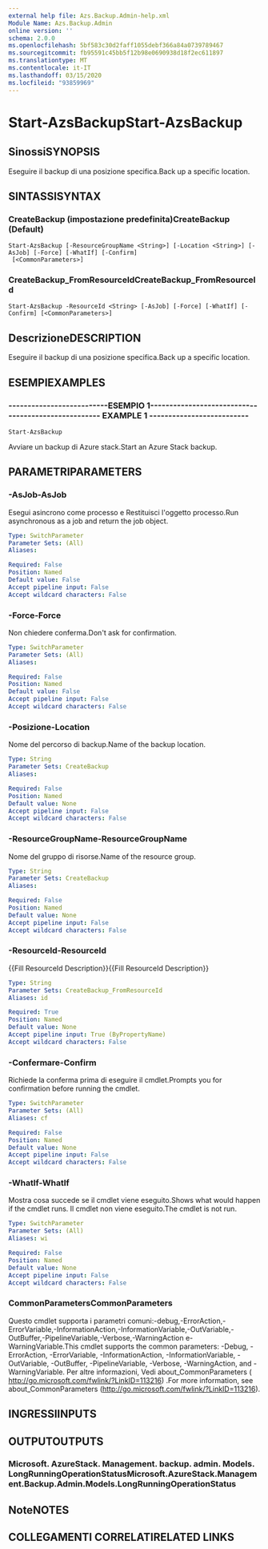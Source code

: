 ```yaml
---
external help file: Azs.Backup.Admin-help.xml
Module Name: Azs.Backup.Admin
online version: ''
schema: 2.0.0
ms.openlocfilehash: 5bf583c30d2faff1055debf366a84a0739789467
ms.sourcegitcommit: fb95591c45bb5f12b98e0690938d18f2ec611897
ms.translationtype: MT
ms.contentlocale: it-IT
ms.lasthandoff: 03/15/2020
ms.locfileid: "93859969"
---
```

# <span data-ttu-id="3e469-101">Start-AzsBackup</span><span class="sxs-lookup"><span data-stu-id="3e469-101">Start-AzsBackup</span></span>

## <span data-ttu-id="3e469-102">Sinossi</span><span class="sxs-lookup"><span data-stu-id="3e469-102">SYNOPSIS</span></span>
<span data-ttu-id="3e469-103">Eseguire il backup di una posizione specifica.</span><span class="sxs-lookup"><span data-stu-id="3e469-103">Back up a specific location.</span></span>

## <span data-ttu-id="3e469-104">SINTASSI</span><span class="sxs-lookup"><span data-stu-id="3e469-104">SYNTAX</span></span>

### <span data-ttu-id="3e469-105">CreateBackup (impostazione predefinita)</span><span class="sxs-lookup"><span data-stu-id="3e469-105">CreateBackup (Default)</span></span>
```
Start-AzsBackup [-ResourceGroupName <String>] [-Location <String>] [-AsJob] [-Force] [-WhatIf] [-Confirm]
 [<CommonParameters>]
```

### <span data-ttu-id="3e469-106">CreateBackup_FromResourceId</span><span class="sxs-lookup"><span data-stu-id="3e469-106">CreateBackup_FromResourceId</span></span>
```
Start-AzsBackup -ResourceId <String> [-AsJob] [-Force] [-WhatIf] [-Confirm] [<CommonParameters>]
```

## <span data-ttu-id="3e469-107">Descrizione</span><span class="sxs-lookup"><span data-stu-id="3e469-107">DESCRIPTION</span></span>
<span data-ttu-id="3e469-108">Eseguire il backup di una posizione specifica.</span><span class="sxs-lookup"><span data-stu-id="3e469-108">Back up a specific location.</span></span>

## <span data-ttu-id="3e469-109">ESEMPI</span><span class="sxs-lookup"><span data-stu-id="3e469-109">EXAMPLES</span></span>

### <span data-ttu-id="3e469-110">--------------------------ESEMPIO 1--------------------------</span><span class="sxs-lookup"><span data-stu-id="3e469-110">-------------------------- EXAMPLE 1 --------------------------</span></span>
```
Start-AzsBackup
```

<span data-ttu-id="3e469-111">Avviare un backup di Azure stack.</span><span class="sxs-lookup"><span data-stu-id="3e469-111">Start an Azure Stack backup.</span></span>

## <span data-ttu-id="3e469-112">PARAMETRI</span><span class="sxs-lookup"><span data-stu-id="3e469-112">PARAMETERS</span></span>

### <span data-ttu-id="3e469-113">-AsJob</span><span class="sxs-lookup"><span data-stu-id="3e469-113">-AsJob</span></span>
<span data-ttu-id="3e469-114">Esegui asincrono come processo e Restituisci l'oggetto processo.</span><span class="sxs-lookup"><span data-stu-id="3e469-114">Run asynchronous as a job and return the job object.</span></span>

```yaml
Type: SwitchParameter
Parameter Sets: (All)
Aliases: 

Required: False
Position: Named
Default value: False
Accept pipeline input: False
Accept wildcard characters: False
```

### <span data-ttu-id="3e469-115">-Force</span><span class="sxs-lookup"><span data-stu-id="3e469-115">-Force</span></span>
<span data-ttu-id="3e469-116">Non chiedere conferma.</span><span class="sxs-lookup"><span data-stu-id="3e469-116">Don't ask for confirmation.</span></span>

```yaml
Type: SwitchParameter
Parameter Sets: (All)
Aliases: 

Required: False
Position: Named
Default value: False
Accept pipeline input: False
Accept wildcard characters: False
```

### <span data-ttu-id="3e469-117">-Posizione</span><span class="sxs-lookup"><span data-stu-id="3e469-117">-Location</span></span>
<span data-ttu-id="3e469-118">Nome del percorso di backup.</span><span class="sxs-lookup"><span data-stu-id="3e469-118">Name of the backup location.</span></span>

```yaml
Type: String
Parameter Sets: CreateBackup
Aliases: 

Required: False
Position: Named
Default value: None
Accept pipeline input: False
Accept wildcard characters: False
```

### <span data-ttu-id="3e469-119">-ResourceGroupName</span><span class="sxs-lookup"><span data-stu-id="3e469-119">-ResourceGroupName</span></span>
<span data-ttu-id="3e469-120">Nome del gruppo di risorse.</span><span class="sxs-lookup"><span data-stu-id="3e469-120">Name of the resource group.</span></span>

```yaml
Type: String
Parameter Sets: CreateBackup
Aliases: 

Required: False
Position: Named
Default value: None
Accept pipeline input: False
Accept wildcard characters: False
```

### <span data-ttu-id="3e469-121">-ResourceId</span><span class="sxs-lookup"><span data-stu-id="3e469-121">-ResourceId</span></span>
<span data-ttu-id="3e469-122">{{Fill ResourceId Description}}</span><span class="sxs-lookup"><span data-stu-id="3e469-122">{{Fill ResourceId Description}}</span></span>

```yaml
Type: String
Parameter Sets: CreateBackup_FromResourceId
Aliases: id

Required: True
Position: Named
Default value: None
Accept pipeline input: True (ByPropertyName)
Accept wildcard characters: False
```

### <span data-ttu-id="3e469-123">-Confermare</span><span class="sxs-lookup"><span data-stu-id="3e469-123">-Confirm</span></span>
<span data-ttu-id="3e469-124">Richiede la conferma prima di eseguire il cmdlet.</span><span class="sxs-lookup"><span data-stu-id="3e469-124">Prompts you for confirmation before running the cmdlet.</span></span>

```yaml
Type: SwitchParameter
Parameter Sets: (All)
Aliases: cf

Required: False
Position: Named
Default value: None
Accept pipeline input: False
Accept wildcard characters: False
```

### <span data-ttu-id="3e469-125">-WhatIf</span><span class="sxs-lookup"><span data-stu-id="3e469-125">-WhatIf</span></span>
<span data-ttu-id="3e469-126">Mostra cosa succede se il cmdlet viene eseguito.</span><span class="sxs-lookup"><span data-stu-id="3e469-126">Shows what would happen if the cmdlet runs.</span></span>
<span data-ttu-id="3e469-127">Il cmdlet non viene eseguito.</span><span class="sxs-lookup"><span data-stu-id="3e469-127">The cmdlet is not run.</span></span>

```yaml
Type: SwitchParameter
Parameter Sets: (All)
Aliases: wi

Required: False
Position: Named
Default value: None
Accept pipeline input: False
Accept wildcard characters: False
```

### <span data-ttu-id="3e469-128">CommonParameters</span><span class="sxs-lookup"><span data-stu-id="3e469-128">CommonParameters</span></span>
<span data-ttu-id="3e469-129">Questo cmdlet supporta i parametri comuni:-debug,-ErrorAction,-ErrorVariable,-InformationAction,-InformationVariable,-OutVariable,-OutBuffer,-PipelineVariable,-Verbose,-WarningAction e-WarningVariable.</span><span class="sxs-lookup"><span data-stu-id="3e469-129">This cmdlet supports the common parameters: -Debug, -ErrorAction, -ErrorVariable, -InformationAction, -InformationVariable, -OutVariable, -OutBuffer, -PipelineVariable, -Verbose, -WarningAction, and -WarningVariable.</span></span> <span data-ttu-id="3e469-130">Per altre informazioni, Vedi about_CommonParameters ( http://go.microsoft.com/fwlink/?LinkID=113216) .</span><span class="sxs-lookup"><span data-stu-id="3e469-130">For more information, see about_CommonParameters (http://go.microsoft.com/fwlink/?LinkID=113216).</span></span>

## <span data-ttu-id="3e469-131">INGRESSI</span><span class="sxs-lookup"><span data-stu-id="3e469-131">INPUTS</span></span>

## <span data-ttu-id="3e469-132">OUTPUT</span><span class="sxs-lookup"><span data-stu-id="3e469-132">OUTPUTS</span></span>

### <span data-ttu-id="3e469-133">Microsoft. AzureStack. Management. backup. admin. Models. LongRunningOperationStatus</span><span class="sxs-lookup"><span data-stu-id="3e469-133">Microsoft.AzureStack.Management.Backup.Admin.Models.LongRunningOperationStatus</span></span>

## <span data-ttu-id="3e469-134">Note</span><span class="sxs-lookup"><span data-stu-id="3e469-134">NOTES</span></span>

## <span data-ttu-id="3e469-135">COLLEGAMENTI CORRELATI</span><span class="sxs-lookup"><span data-stu-id="3e469-135">RELATED LINKS</span></span>

